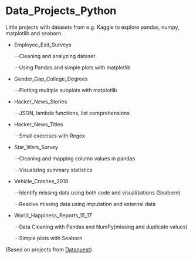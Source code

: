 # Data_Projects_Python

Little projects with datasets from e.g. Kaggle to explore pandas, numpy, matplotlib and seaborn.

* Employee_Exit_Surveys

  ⋅⋅⋅Cleaning and analyzing dataset
  
  ⋅⋅⋅Using Pandas and simple plots with matplotlib


* Gender_Gap_College_Degrees

  ⋅⋅⋅Plotting multiple subplots with matplotlib
  
* Hacker_News_Stories

  ⋅⋅⋅JSON, lambda functions, list comprehensions

* Hacker_News_Titles

  ⋅⋅⋅Small exercises with Regex
  
* Star_Wars_Survey

  ⋅⋅⋅Cleaning and mapping column values in pandas
  
  ⋅⋅⋅Visualizing summary statistics
  
* Vehicle_Crashes_2018

  ⋅⋅⋅Identify missing data using both code and visualizations (Seaborn)
  
  ⋅⋅⋅Resolve missing data using imputation and external data

* World_Happiness_Reports_15_17

  ⋅⋅⋅Data Cleaning with Pandas and NumPy(missing and duplicate values)

  ⋅⋅⋅Simple plots with Seaborn


(Based on projects from [Dataquest](https://www.dataquest.io/))
